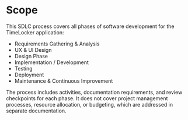 # Scope
This SDLC process covers all phases of software development for the TimeLocker application:
- Requirements Gathering & Analysis
- UX & UI Design
- Design Phase
- Implementation / Development
- Testing
- Deployment
- Maintenance & Continuous Improvement

The process includes activities, documentation requirements, and review checkpoints for each phase. It does not cover project management processes, resource allocation, or budgeting, which are addressed in separate documentation.